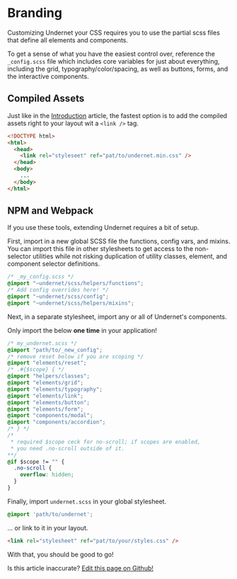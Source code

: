 # Branding

Customizing Undernet your CSS requires you to use the partial scss files that define all elements and components.

To get a sense of what you have the easiest control over, reference the `_config.scss` file which includes core variables for just about everything, including the grid, typography/color/spacing, as well as buttons, forms, and the interactive components.

## Compiled Assets

Just like in the [Introduction](/docs/overview/introduction) article, the fastest option is to add the compiled assets right to your layout wit a `<link />` tag.

```html
<!DOCTYPE html>
<html>
  <head>
    <link rel="styleseet" ref="pat/to/undernet.min.css" />
  </head>
  <body>
    ...
  </body>
</html>
```

## NPM and Webpack

If you use these tools, extending Undernet requires a bit of setup.

First, import in a new global SCSS file the functions, config vars, and mixins. You can import this file in other stylesheets to get access to the non-selector utilities while not risking duplication of utility classes, element, and component selector definitions.

```css
/* _my_config.scss */
@import "~undernet/scss/helpers/functions";
/* Add config overrides here! */
@import "~undernet/scss/config";
@import "~undernet/scss/helpers/mixins";
```

Next, in a separate stylesheet, import any or all of Undernet's components.

Only import the below **one time** in your application!

```css
/* my_undernet.scss */
@import "path/to/_new_config";
/* remove reset below if you are scoping */
@import "elements/reset";
/* .#{$scope} { */
@import "helpers/classes";
@import "elements/grid";
@import "elements/typography";
@import "elements/link";
@import "elements/button";
@import "elements/form";
@import "components/modal";
@import "components/accordion";
/* } */
/*
 * required $scope ceck for no-scroll; if scopes are enabled,
 * you need .no-scroll outside of it.
**/
@if $scope != "" {
  .no-scroll {
    overflow: hidden;
  }
}
```

Finally, import `undernet.scss` in your global stylesheet.

```css
@import 'path/to/undernet';
```

... or link to it in your layout.

```html
<link rel="stylesheet" ref="pat/to/your/styles.css" />
```

With that, you should be good to go!

<p class="has-right-text">Is this article inaccurate? <a href="https://github.com/geotrev/undernet/tree/master/docs/branding.md">Edit this page on Github!</a></p>
